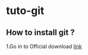 # tuto-git
## How to install git ?
1.Go in to Official download [link](https://git-scm.com/downloads) 

